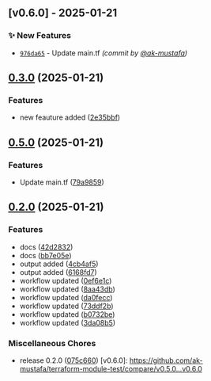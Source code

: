 ## [v0.6.0] - 2025-01-21
### :sparkles: New Features
- [`976da65`](https://github.com/ak-mustafa/terraform-module-test/commit/976da6502a7c1f92502e8403299507f1aa9ccbed) - Update main.tf *(commit by [@ak-mustafa](https://github.com/ak-mustafa))*


## [0.3.0](https://github.com/ak-mustafa/terraform-module-test/compare/v0.2.0...v0.3.0) (2025-01-21)


### Features

* new feauture added ([2e35bbf](https://github.com/ak-mustafa/terraform-module-test/commit/2e35bbfb4f6fe591e206d9fdf419c60ca39d2267))

## [0.5.0](https://github.com/ak-mustafa/terraform-module-test/compare/v0.4.0...v0.5.0) (2025-01-21)


### Features

* Update main.tf ([79a9859](https://github.com/ak-mustafa/terraform-module-test/commit/79a9859e4cdefc4e3b3072ba332c6b765cf575b5))

## [0.2.0](https://github.com/ak-mustafa/terraform-module-test/compare/6168fd7afe20d5253e4a87d0656b77d911cf49e8...v0.2.0) (2025-01-21)


### Features

* docs ([42d2832](https://github.com/ak-mustafa/terraform-module-test/commit/42d283299d0b29c0180abdcd0f52b48d80420f68))
* docs ([bb7e05e](https://github.com/ak-mustafa/terraform-module-test/commit/bb7e05e866c0b42debf3791ec38a06f760540367))
* output added ([4cb4af5](https://github.com/ak-mustafa/terraform-module-test/commit/4cb4af5e969b7aa0a6f29362d372c000e4fa8eb6))
* output added ([6168fd7](https://github.com/ak-mustafa/terraform-module-test/commit/6168fd7afe20d5253e4a87d0656b77d911cf49e8))
* workflow updated ([0ef6e1c](https://github.com/ak-mustafa/terraform-module-test/commit/0ef6e1c495babe1e479cf3b9a8c840449a2089bb))
* workflow updated ([8aa43db](https://github.com/ak-mustafa/terraform-module-test/commit/8aa43dba479765c0ececf3f21d12b4cdaba722c3))
* workflow updated ([da0fecc](https://github.com/ak-mustafa/terraform-module-test/commit/da0fecc79b874e3cbda481c95cc6412c0b928aec))
* workflow updated ([73ddf2b](https://github.com/ak-mustafa/terraform-module-test/commit/73ddf2b672920632a28ffe4b5d7d4edac82946c8))
* workflow updated ([b0732be](https://github.com/ak-mustafa/terraform-module-test/commit/b0732be3943154423193a9eec1897209bd9ed826))
* workflow updated ([3da08b5](https://github.com/ak-mustafa/terraform-module-test/commit/3da08b54fecd3c246bb51de18bf7f550a4021838))


### Miscellaneous Chores

* release 0.2.0 ([075c660](https://github.com/ak-mustafa/terraform-module-test/commit/075c6605e61c30fc705aca1f30fc2c7802e2a9a9))
[v0.6.0]: https://github.com/ak-mustafa/terraform-module-test/compare/v0.5.0...v0.6.0
